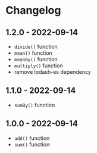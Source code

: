 # Changelog

## 1.2.0 - 2022-09-14

- `divide()` function
- `mean()` function
- `meanBy()` function
- `multiply()` function
- remove lodash-es dependency

## 1.1.0 - 2022-09-14

- `sumBy()` function

## 1.0.0 - 2022-09-14

- `add()` function
- `sum()` function
